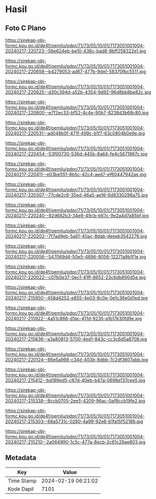 # Hasil

## Foto C Plano

https://sirekap-obj-formc.kpu.go.id/de4f/pemilu/pdpr/71/73/05/10/01/7173051001004-20240217-220723--58e624eb-be10-436c-bad8-8bff258322e1.jpg

https://sirekap-obj-formc.kpu.go.id/de4f/pemilu/pdpr/71/73/05/10/01/7173051001004-20240217-220658--b4279053-ad67-477b-9de1-58370fbc5511.jpg

https://sirekap-obj-formc.kpu.go.id/de4f/pemilu/pdpr/71/73/05/10/01/7173051001004-20240217-220625--d30c394d-a52b-4354-9d92-96d8bb8be82c.jpg

https://sirekap-obj-formc.kpu.go.id/de4f/pemilu/pdpr/71/73/05/10/01/7173051001004-20240217-220600--e7f2ec33-bf52-4c4e-90b7-8238d3b68c80.jpg

https://sirekap-obj-formc.kpu.go.id/de4f/pemilu/pdpr/71/73/05/10/01/7173051001004-20240217-220531--ad048b0f-471f-499c-b1f7-63c0804b0e9e.jpg

https://sirekap-obj-formc.kpu.go.id/de4f/pemilu/pdpr/71/73/05/10/01/7173051001004-20240217-220454--53f00730-536d-445b-8a64-fe4c5671967c.jpg

https://sirekap-obj-formc.kpu.go.id/de4f/pemilu/pdpr/71/73/05/10/01/7173051001004-20240217-220411--e03be551-8b5c-42c4-aed7-ef60447942ae.jpg

https://sirekap-obj-formc.kpu.go.id/de4f/pemilu/pdpr/71/73/05/10/01/7173051001004-20240217-220307--77cde2c6-35ed-46a5-ae16-6d9330298a75.jpg

https://sirekap-obj-formc.kpu.go.id/de4f/pemilu/pdpr/71/73/05/10/01/7173051001004-20240217-220240--92d682b3-34e8-49cb-b67c-9e2a4d7a85bf.jpg

https://sirekap-obj-formc.kpu.go.id/de4f/pemilu/pdpr/71/73/05/10/01/7173051001004-20240217-220202--7f7ad9eb-5a61-40ac-8dab-deeeb3542276.jpg

https://sirekap-obj-formc.kpu.go.id/de4f/pemilu/pdpr/71/73/05/10/01/7173051001004-20240217-220056--547069d4-50e5-4896-8056-12271a9b1f1e.jpg

https://sirekap-obj-formc.kpu.go.id/de4f/pemilu/pdpr/71/73/05/10/01/7173051001004-20240217-220022--c07b0e37-0ec1-41ff-8652-23c6db890d5e.jpg

https://sirekap-obj-formc.kpu.go.id/de4f/pemilu/pdpr/71/73/05/10/01/7173051001004-20240217-215950--458d4252-e855-4e03-8c0e-0e1c36e0d1ed.jpg

https://sirekap-obj-formc.kpu.go.id/de4f/pemilu/pdpr/71/73/05/10/01/7173051001004-20240217-215922--4a51c866-d1ac-411d-9235-a1b17e30fd9e.jpg

https://sirekap-obj-formc.kpu.go.id/de4f/pemilu/pdpr/71/73/05/10/01/7173051001004-20240217-215836--a3a80813-5700-4ed1-843c-cc3c6d5a8708.jpg

https://sirekap-obj-formc.kpu.go.id/de4f/pemilu/pdpr/71/73/05/10/01/7173051001004-20240217-220124--86e5a968-c34d-403b-8dbb-7c2df3607abb.jpg

https://sirekap-obj-formc.kpu.go.id/de4f/pemilu/pdpr/71/73/05/10/01/7173051001004-20240217-215412--bd189ed5-c67d-40eb-b47a-0698e137cee5.jpg

https://sirekap-obj-formc.kpu.go.id/de4f/pemilu/pdpr/71/73/05/10/01/7173051001004-20240217-215338--8ccb0705-2ee5-4209-96ac-0af8ccb19fe2.jpg

https://sirekap-obj-formc.kpu.go.id/de4f/pemilu/pdpr/71/73/05/10/01/7173051001004-20240217-215303--68a5731c-0280-4a99-92e8-b1fa15f52186.jpg

https://sirekap-obj-formc.kpu.go.id/de4f/pemilu/pdpr/71/73/05/10/01/7173051001004-20240217-215210--2a064990-1c5c-477a-8ecb-2c61c29ae803.jpg


## Metadata

| Key        | Value               |
| ---------- | ------------------- |
| Time Stamp | 2024-02-19 06:21:02 |
| Kode Dapil | 7101                |



